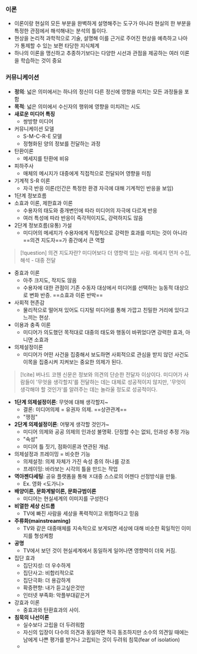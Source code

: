 ### 이론
- 이론이랑 현실의 모든 부분을 완벽하게 설명해주는 도구가 아니라 현실의 한 부분을 특정한 관점에서 해석해내는 분석의 틀이다.
- 현상을 논리적 과학적으로 기술, 설명해 이를 근거로 주어진 현상을 예측하고 나아가 통제할 수 있는 보편 타당한 지식체계
- 하나의 이론을 맹신하고 추종하기보다는 다양한 시선과 관점을 제공하는 여러 이론을 학습하는 것이 중요

### 커뮤니케이션
- **정의**: 넓은 의미에서는 하나의 정신이 다른 정신에 영향을 미치는 모든 과정들을 포함
- **목적**: 넓은 의미에서 수신자의 행위에 영향을 미치려는 시도
- **새로운 미디어 특징**
	- 쌍방향 미디어
- 커뮤니케이션 모델
	- S-M-C-R-E 모델
	- 정형화된 양의 정보를 전달하는 과정
- 탄환이론
	- 메세지를 탄환에 비유
- 피하주사
	- 매체의 메시지가 대중에게 직접적으로 전달되어 영향을 미침
- 기계적 S-R 이론
	- 자극 반응 이론(인간은 특정한 환경 자극에 대해 기계적인 반응을 보임)
- 1단계 정보흐름
- 소효과 이론, 제한효과 이론
	- 수용자의 태도와 중개변인에 따라 미디어의 자극에 다르게 반응
	- 여러 특성에 따라 반응이 즉각적이지도, 강력하지도 않음
- 2단계 정보흐름(유통) 가설
	- 미디어의 메세지가 수용자에게 직접적으로 강력한 효과를 미치는 것이 아니라 ==의견 지도자==가 중간에서 큰 역할

> [!question] 의견 지도자란?
> 미디어보다 더 영향력 있는 사람. 메세지 먼저 수집, 해석 - 대중 전달

- 중효과 이론
	- 아주 크지도, 작지도 않음
	- 수용자에 대한 관점이 기존 수동자 대상에서 미디어를 선택하는 능동적 대상으로 변화 반증. ==소효과 이론 반박==
- 사회적 현존감
	- 물리적으로 떨어져 있어도 디지털 미디어를 통해 가깝고 친밀한 거리에 있다고 느끼는 현상.
- 이용과 충족 이론
	- 미디어가 의도했던 목적대로 대중의 태도와 행동이 바뀌었다면 강력한 효과, 아니면 소효과
- 의제설정이론
	- 미디어가 어떤 사건을 집중해서 보도하면 사회적으로 관심을 받지 않던 사건도 이목을 집중시켜 지켜보는 중요한 의제가 된다.

> [!cite] 버나드 코헨
> 신문은 정보와 의견의 단순한 전달자 이상이다. 미디어가 사람들이 '무엇을 생각할지'를 전달하는 데는 대체로 성공적이지 않지만, '무엇이 생각해야 할 것인가'를 알려주는 데는 놀라울 정도로 성공적이다.
- **1단계 의제설정이론**: 무엇에 대해 생각할지~
	- 결론: 미디어의제 = 유권자 의제. ==상관관계==
	- "쟁점"
- **2단계 의제설정이론**: 어떻게 생각할 것인가~
	- 미디어 의제와 공공 의제의 인과성 불명확. 단정할 수는 없되, 인과성 추정 가능
	- "속성"
	- 미디어 틀 짓기, 점화이론과 연관된 개념.
- 의제설정과 프레이밍 = 비슷한 기능
	- 의제설정: 의제 자체가 가진 속성 중의 하나를 강조
	- 프레이밍: 바라보는 시각의 틀을 만드는 작업
- **역아젠다세팅**: 공유 플랫폼을 통해 ㅈ대중 스스로의 어젠다 선정방식을 만듦.
	- Ex. 영화 <도가니>
- **배양이론, 문화계발이론, 문화규범이론**
	- 미디어는 현실세계의 이미지를 구성한다
- **비열한 세상 신드롬**
	- TV에 빠진 사람을 세상을 폭력적이고 위험하다고 믿음
- **주류화(mainstreaming)**
	- TV와 같은 대중매체를 지속적으로 보게되면 세상에 대해 비슷한 획일적인 이미지를 형성케함
- **공명**
	- TV에서 보던 것이 현실세계에서 동일하게 일어나면 영향력이 더욱 커짐.
- 집단 효과
	- 집단지성: 더 우수하게
	- 집단사고: 비합리적으로
	- 집단극화: 더 용감하게
	- 확증편향: 내가 듣고싶은것만
	- 인터넷 부족화: 악플부대같은거
- 강효과 이론
	- 중효과와 탄환효과의 사이.
- **침묵의 나선이론**
	- 실수보다 고립을 더 두려워함
	- 자신의 입장이 다수의 의견과 동일하면 적극 동조하지만 소수의 의견일 때에는 남에게 나쁜 평가를 받거나 고립되는 것이 두려워 침묵(fear of isolation)
	- 